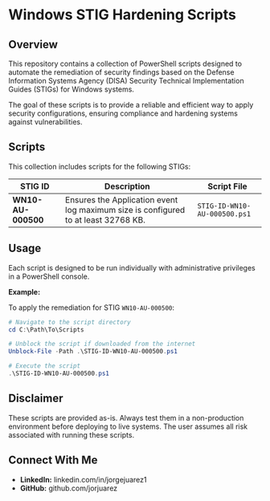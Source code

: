 # Windows STIG Hardening Scripts
## Overview
This repository contains a collection of PowerShell scripts designed to automate the remediation of security findings based on the Defense Information Systems Agency (DISA) Security Technical Implementation Guides (STIGs) for Windows systems.

The goal of these scripts is to provide a reliable and efficient way to apply security configurations, ensuring compliance and hardening systems against vulnerabilities.

## Scripts
This collection includes scripts for the following STIGs:

| STIG ID              | Description                                                  | Script File                        |
| -------------------- | ------------------------------------------------------------ | ---------------------------------- |
| **WN10-AU-000500** | Ensures the Application event log maximum size is configured to at least 32768 KB. | `STIG-ID-WN10-AU-000500.ps1` |


## Usage
Each script is designed to be run individually with administrative privileges in a PowerShell console.

**Example:**

To apply the remediation for STIG `WN10-AU-000500`:

```powershell
# Navigate to the script directory
cd C:\Path\To\Scripts

# Unblock the script if downloaded from the internet
Unblock-File -Path .\STIG-ID-WN10-AU-000500.ps1

# Execute the script
.\STIG-ID-WN10-AU-000500.ps1
```
## Disclaimer
These scripts are provided as-is. Always test them in a non-production environment before deploying to live systems. The user assumes all risk associated with running these scripts.

## Connect With Me
* **LinkedIn:** linkedin.com/in/jorgejuarez1
* **GitHub:** github.com/jorjuarez
